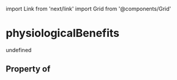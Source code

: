 import Link from 'next/link'
import Grid from '@components/Grid'

# physiologicalBenefits

undefined

## Property of



